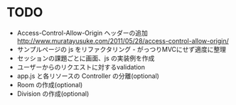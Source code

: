 # TODO

* Access-Control-Allow-Origin ヘッダーの追加
http://www.muratayusuke.com/2011/05/28/access-control-allow-origin/
* サンプルページの js をリファクタリング - がっつりMVCにせず適度に整理
* セッションの課題ごとに画面、js の実装例を作成
* ユーザーからのリクエストに対するvalidation
* app.js と各リソースの Controller の分離(optional)
* Room の作成(optional)
* Division の作成(optional)
